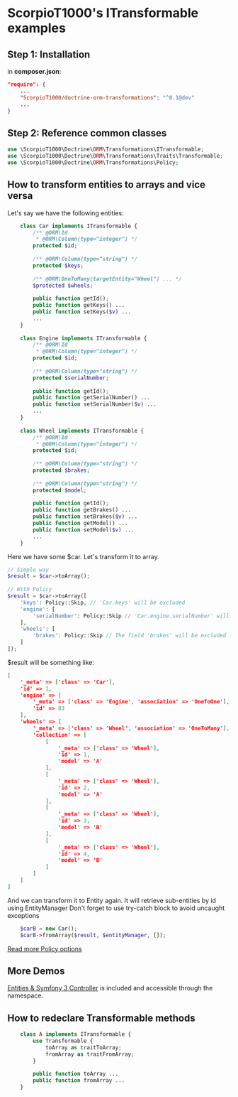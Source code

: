ScorpioT1000's ITransformable examples
======================================

Step 1: Installation
--------------------

in **composer.json**:
```json
"require": {
    ...
    "ScorpioT1000/doctrine-orm-transformations": "^0.1@dev"
    ...
}
```

Step 2: Reference common classes
--------------------------------

```php
use \ScorpioT1000\Doctrine\ORM\Transformations\ITransformable;
use \ScorpioT1000\Doctrine\ORM\Transformations\Traits\Transformable;
use \ScorpioT1000\Doctrine\ORM\Transformations\Policy;
```

How to transform entities to arrays and vice versa
--------------------------------------------------

Let's say we have the following entities:

```php
    class Car implements ITransformable {
        /** @ORM\Id
         * @ORM\Column(type="integer") */
        protected $id;
        
        /** @ORM\Column(type="string") */
        protected $keys;
        
        /** @ORM\OneToMany(targetEntity="Wheel") ... */
        $protected $wheels;
        
        public function getId();
        public function getKeys() ...
        public function setKeys($v) ...
        ...
    }
    
    class Engine implements ITransformable {
        /** @ORM\Id
         * @ORM\Column(type="integer") */
        protected $id;
        
        /** @ORM\Column(type="string") */
        protected $serialNumber;
        
        public function getId();
        public function getSerialNumber() ...
        public function setSerialNumber($v) ...
        ...
    }
    
    class Wheel implements ITransformable {
        /** @ORM\Id
         * @ORM\Column(type="integer") */
        protected $id;
        
        /** @ORM\Column(type="string") */
        protected $brakes;
        
        /** @ORM\Column(type="string") */
        protected $model;
        
        public function getId();
        public function getBrakes() ...
        public function setBrakes($v) ...
        public function getModel() ...
        public function setModel($v) ...
        ...
    }
```

Here we have some $car. Let's transform it to array.

```php
// Simple way
$result = $car->toArray();
    
// With Policy
$result = $car->toArray([
    'keys': Policy::Skip, // 'Car.keys' will be excluded
    'engine': [
        'serialNumber': Policy::Skip // 'Car.engine.serialNumber' will be excluded
    ],
    'wheels': [
        'brakes': Policy::Skip // The field 'brakes' will be excluded from each Entity in 'Car.engine.wheels' Collection
    ]
]);
```
            
$result will be something like:

```json
[
    '_meta' => ['class' => 'Car'],
    'id' => 1,
    'engine' => [
        '_meta' => ['class' => 'Engine', 'association' => 'OneToOne'],
        'id' => 83
    ],
    'wheels' => [
        '_meta' => ['class' => 'Wheel', 'association' => 'OneToMany'],
        'collection' => [
            [
                '_meta' => ['class' => 'Wheel'],
                'id' => 1,
                'model' => 'A'
            ],
            [
                '_meta' => ['class' => 'Wheel'],
                'id' => 2,
                'model' => 'A'
            ],
            [
                '_meta' => ['class' => 'Wheel'],
                'id' => 3,
                'model' => 'B'
            ],
            [
                '_meta' => ['class' => 'Wheel'],
                'id' => 4,
                'model' => 'B'
            ]
        ]
    ]
]
```

    
    
And we can transform it to Entity again.
It will retrieve sub-entities by id using EntityManager
Don't forget to use try-catch block to avoid uncaught exceptions

```php
    $carB = new Car();
    $carB->fromArray($result, $entityManager, []);
```

[Read more Policy options](https://github.com/ScorpioT1000/doctrine-orm-transformations/blob/master/src/Policy.php)

More Demos
----------
[Entities & Symfony 3 Controller](https://github.com/ScorpioT1000/doctrine-orm-transformations/tree/master/src/Demo) is included and accessible through the namespace.


How to redeclare Transformable methods
--------------------------------------

```php
    class A implements ITransformable {
        use Transformable {
            toArray as traitToArray;
            fromArray as traitFromArray;
        }
        
        public function toArray ...
        public function fromArray ...
    }
```
